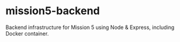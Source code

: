 # mission5-backend
Backend infrastructure for Mission 5 using Node &amp; Express, including Docker container.
